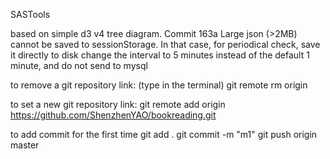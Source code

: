 SASTools

based on 
simple d3 v4 tree diagram.
Commit 163a
Large json (>2MB) cannot be saved to sessionStorage. In that case, for periodical check, save it directly to disk
    change the interval to 5 minutes instead of the default 1 minute, and do not send to mysql


to remove a git repository link:
(type in the terminal)
git remote rm origin


to set a new git repository link:
git remote add origin https://github.com/ShenzhenYAO/bookreading.git


to add commit for the first time
git add .
git commit -m "m1"
git push origin master

